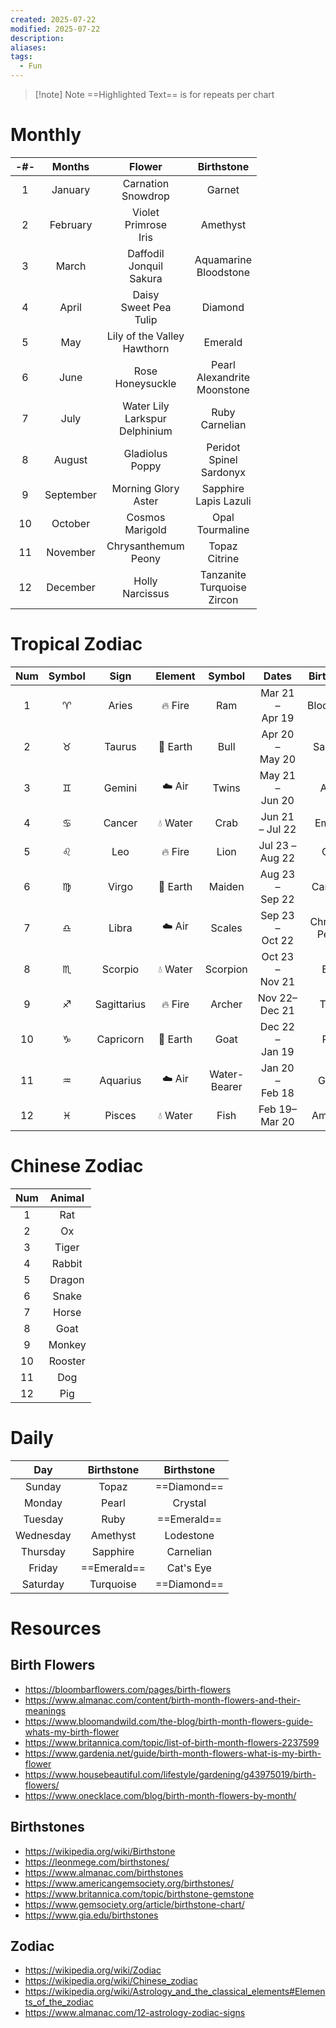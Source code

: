 ```yaml
---
created: 2025-07-22
modified: 2025-07-22
description: 
aliases: 
tags:
  - Fun
---
```


> [!note] Note
> ==Highlighted Text== is for repeats per chart

# Monthly

| -#- |  Months   |                Flower                |            Birthstone             |
| :-: | :-------: | :----------------------------------: | :-------------------------------: |
|  1  |  January  |        Carnation<br>Snowdrop         |              Garnet               |
|  2  | February  |      Violet<br>Primrose<br>Iris      |             Amethyst              |
|  3  |   March   |    Daffodil<br>Jonquil<br>Sakura     |     Aquamarine<br>Bloodstone      |
|  4  |   April   |     Daisy<br>Sweet Pea<br>Tulip      |              Diamond              |
|  5  |    May    |    Lily of the Valley<br>Hawthorn    |              Emerald              |
|  6  |   June    |         Rose<br>Honeysuckle          | Pearl<br>Alexandrite<br>Moonstone |
|  7  |   July    | Water Lily<br>Larkspur<br>Delphinium |         Ruby<br>Carnelian         |
|  8  |  August   |          Gladiolus<br>Poppy          |   Peridot<br>Spinel<br>Sardonyx   |
|  9  | September |        Morning Glory<br>Aster        |     Sapphire<br>Lapis Lazuli      |
| 10  |  October  |          Cosmos<br>Marigold          |        Opal<br>Tourmaline         |
| 11  | November  |        Chrysanthemum<br>Peony        |         Topaz<br>Citrine          |
| 12  | December  |          Holly<br>Narcissus          | Tanzanite<br>Turquoise<br>Zircon  |

# Tropical Zodiac

| Num | Symbol |    Sign     | Element  |    Symbol    |      Dates      |      Birthstone       |
| :-: | :----: | :---------: | :------: | :----------: | :-------------: | :-------------------: |
|  1  |  ♈︎︎  |    Aries    | 🔥 Fire  |     Ram      | Mar 21 – Apr 19 |      Bloodstone       |
|  2  |  ♉︎︎  |   Taurus    | 🌱 Earth |     Bull     | Apr 20 – May 20 |       Sapphire        |
|  3  |  ♊︎︎  |   Gemini    |  ☁️ Air  |    Twins     | May 21 – Jun 20 |         Agate         |
|  4  |  ♋︎︎  |   Cancer    | 💧 Water |     Crab     | Jun 21 – Jul 22 |        Emerald        |
|  5  |  ♌︎︎  |     Leo     | 🔥 Fire  |     Lion     | Jul 23 – Aug 22 |         Onyx          |
|  6  |  ♍︎︎  |    Virgo    | 🌱 Earth |    Maiden    | Aug 23 – Sep 22 |       Carnelian       |
|  7  |  ♎︎︎  |    Libra    |  ☁️ Air  |    Scales    | Sep 23 – Oct 22 | Chrysolite<br>Peridot |
|  8  |  ♏︎︎  |   Scorpio   | 💧 Water |   Scorpion   | Oct 23 – Nov 21 |         Beryl         |
|  9  |  ♐︎︎  | Sagittarius | 🔥 Fire  |    Archer    | Nov 22– Dec 21  |         Topaz         |
| 10  |  ♑︎︎  |  Capricorn  | 🌱 Earth |     Goat     | Dec 22 – Jan 19 |         Ruby          |
| 11  |  ♒︎︎  |  Aquarius   |  ☁️ Air  | Water-Bearer | Jan 20 – Feb 18 |        Garnet         |
| 12  |  ♓︎︎  |   Pisces    | 💧 Water |     Fish     | Feb 19– Mar 20  |       Amethyst        |

# Chinese Zodiac

| Num | Animal  |
| :-: | :-----: |
|  1  |   Rat   |
|  2  |   Ox    |
|  3  |  Tiger  |
|  4  | Rabbit  |
|  5  | Dragon  |
|  6  |  Snake  |
|  7  |  Horse  |
|  8  |  Goat   |
|  9  | Monkey  |
| 10  | Rooster |
| 11  |   Dog   |
| 12  |   Pig   |

# Daily

|    Day    | Birthstone  | Birthstone  |
| :-------: | :---------: | :---------: |
|  Sunday   |    Topaz    | ==Diamond== |
|  Monday   |    Pearl    |   Crystal   |
|  Tuesday  |    Ruby     | ==Emerald== |
| Wednesday |  Amethyst   |  Lodestone  |
| Thursday  |  Sapphire   |  Carnelian  |
|  Friday   | ==Emerald== |  Cat's Eye  |
| Saturday  |  Turquoise  | ==Diamond== |

# Resources

## Birth Flowers

- https://bloombarflowers.com/pages/birth-flowers
- https://www.almanac.com/content/birth-month-flowers-and-their-meanings
- https://www.bloomandwild.com/the-blog/birth-month-flowers-guide-whats-my-birth-flower
- https://www.britannica.com/topic/list-of-birth-month-flowers-2237599
- https://www.gardenia.net/guide/birth-month-flowers-what-is-my-birth-flower
- https://www.housebeautiful.com/lifestyle/gardening/g43975019/birth-flowers/
- https://www.onecklace.com/blog/birth-month-flowers-by-month/

## Birthstones

- https://wikipedia.org/wiki/Birthstone
- https://leonmege.com/birthstones/
- https://www.almanac.com/birthstones
- https://www.americangemsociety.org/birthstones/
- https://www.britannica.com/topic/birthstone-gemstone
- https://www.gemsociety.org/article/birthstone-chart/
- https://www.gia.edu/birthstones

## Zodiac

- https://wikipedia.org/wiki/Zodiac
- https://wikipedia.org/wiki/Chinese_zodiac
- https://wikipedia.org/wiki/Astrology_and_the_classical_elements#Elements_of_the_zodiac
- https://www.almanac.com/12-astrology-zodiac-signs
